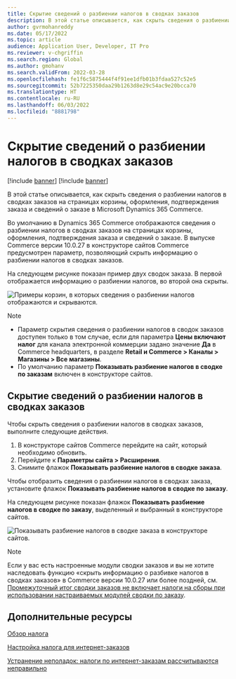 ```yaml
---
title: Скрытие сведений о разбиении налогов в сводках заказов
description: В этой статье описывается, как скрыть сведения о разбиении налогов в сводках заказов на страницах корзины, оформления, подтверждения заказа и сведений о заказе в Microsoft Dynamics 365 Commerce.
author: gvrmohanreddy
ms.date: 05/17/2022
ms.topic: article
audience: Application User, Developer, IT Pro
ms.reviewer: v-chgriffin
ms.search.region: Global
ms.author: gmohanv
ms.search.validFrom: 2022-03-28
ms.openlocfilehash: fe1f6c5875444f4f91ee1dfb01b3fdaa527c52e5
ms.sourcegitcommit: 52b7225350daa29b1263d8e29c54ac9e20bcca70
ms.translationtype: HT
ms.contentlocale: ru-RU
ms.lasthandoff: 06/03/2022
ms.locfileid: "8881798"
---
```

# <a name="hide-tax-breakup-information-in-order-summaries"></a>Скрытие сведений о разбиении налогов в сводках заказов

[!include [banner](includes/banner.md)]
[!include [banner](includes/preview-banner.md)]

В этой статье описывается, как скрыть сведения о разбиении налогов в сводках заказов на страницах корзины, оформления, подтверждения заказа и сведений о заказе в Microsoft Dynamics 365 Commerce.

Во умолчанию в Dynamics 365 Commerce отображаются сведения о разбиении налогов в сводках заказов на страницах корзины, оформления, подтверждения заказа и сведений о заказе. В выпуске Commerce версии 10.0.27 в конструкторе сайтов Commerce предусмотрен параметр, позволяющий скрыть информацию о разбиении налогов в сводках заказов.

На следующем рисунке показан пример двух сводок заказа. В первой отображается информацию о разбиении налогов, во второй она скрыты.

![Примеры корзин, в которых сведения о разбиении налогов отображаются и скрываются.](media/prices-include-sales-tax-e-Commerce.png)

> [!NOTE]
> - Параметр скрытия сведения о разбиении налогов в сводок заказов доступен только в том случае, если для параметра **Цены включают налог** для канала электронной коммерции задано значение **Да** в Commerce headquarters, в разделе **Retail и Commerce \> Каналы \> Магазины \> Все магазины**. 
> - По умолчанию параметр **Показывать разбиение налогов в сводке по заказам** включен в конструкторе сайтов.

## <a name="hide-tax-breakup-information-in-order-summaries"></a>Скрытие сведений о разбиении налогов в сводках заказов

Чтобы скрыть сведения о разбиении налогов в сводках заказов, выполните следующие действия.

1. В конструкторе сайтов Commerce перейдите на сайт, который необходимо обновить.
1. Перейдите к **Параметры сайта \> Расширения**.
1. Снимите флажок **Показывать разбиение налогов в сводке заказа**.

Чтобы отобразить сведения о разбиении налогов в сводках заказа, установите флажок **Показывать разбиение налогов в сводке по заказу**.  

На следующем рисунке показан флажок **Показывать разбиение налогов в сводке по заказу**, выделенный и выбранный в конструкторе сайтов.

![Показывать разбиение налогов в сводке заказа в конструкторе сайтов.](media/prices-include-sales-tax-e-Commerce-site-settings.png)

> [!NOTE]
> Если у вас есть настроенные модули сводки заказов и вы не хотите наследовать функцию «скрыть информацию о разбивке налогов в сводках заказов» в Commerce версии 10.0.27 или более поздней, см. [Промежуточный итог сводки заказов не включает налоги на сборы при использовании настраиваемых модулей сводки по заказу](troubleshoot/summary-taxes-custom-modules-10.0.27.md#resolution).

## <a name="additional-resources"></a>Дополнительные ресурсы

[Обзор налога](/finance/general-ledger/indirect-taxes-overview)

[Настройка налога для интернет-заказов](sales-tax-config.md)

[Устранение неполадок: налоги по интернет-заказам рассчитываются неправильно](troubleshoot/tax-miscalculated-online-order.md)
